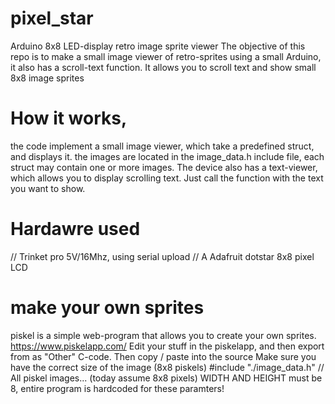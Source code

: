 # pixel_star
Arduino 8x8 LED-display retro image sprite viewer
The objective of this repo is to make a small image viewer of retro-sprites using a small Arduino, it also has a scroll-text function.
It allows you to scroll text and show small 8x8 image sprites

# How it works,
 the code implement a small image viewer, which take a predefined struct, and displays it. the images are located in the image_data.h include file, each struct may contain one or more images.
The device also has a text-viewer, which allows you to display scrolling text. Just call the function with the text you want to show.
# Hardawre used
// Trinket pro 5V/16Mhz, using serial upload
// A Adafruit dotstar 8x8 pixel LCD

# make your own sprites
piskel is a simple web-program that allows you to create your own sprites.
https://www.piskelapp.com/
Edit your stuff in the piskelapp, and then export from as "Other" C-code. Then copy / paste into the source
Make sure you have the correct size of the image (8x8 piskels)
#include "./image_data.h"   // All piskel images... (today assume 8x8 pixels)
WIDTH AND HEIGHT must be 8, entire program is hardcoded for these paramters!
